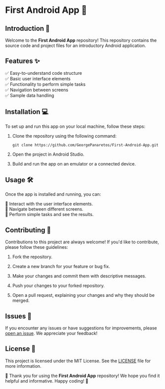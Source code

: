 # First Android App :rocket:

## Introduction :wave:

Welcome to the **First Android App** repository! This repository contains the source code and project files for an introductory Android application.

## Features :sparkles:

✅ Easy-to-understand code structure  
✅ Basic user interface elements  
✅ Functionality to perform simple tasks  
✅ Navigation between screens  
✅ Sample data handling

## Installation :computer:

To set up and run this app on your local machine, follow these steps:

1. Clone the repository using the following command:
   ```
   git clone https://github.com/GeorgePanaretos/First-Android-App.git
   ```

2. Open the project in Android Studio.

3. Build and run the app on an emulator or a connected device.

## Usage :hammer_and_wrench:

Once the app is installed and running, you can:

🔸 Interact with the user interface elements.  
🔸 Navigate between different screens.  
🔸 Perform simple tasks and see the results.

## Contributing :raising_hand:

Contributions to this project are always welcome! If you'd like to contribute, please follow these guidelines:

1. Fork the repository.

2. Create a new branch for your feature or bug fix.

3. Make your changes and commit them with descriptive messages.

4. Push your changes to your forked repository.

5. Open a pull request, explaining your changes and why they should be merged.

## Issues :bug:

If you encounter any issues or have suggestions for improvements, please [open an issue](https://github.com/GeorgePanaretos/First-Android-App/issues). We appreciate your feedback!

## License :page_with_curl:

This project is licensed under the MIT License. See the [LICENSE](LICENSE) file for more information.

🎉 Thank you for using the **First Android App** repository! We hope you find it helpful and informative. Happy coding! 🚀
